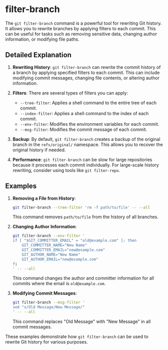 # filter-branch

The `git filter-branch` command is a powerful tool for rewriting Git history. It allows you to rewrite branches by applying filters to each commit. This can be useful for tasks such as removing sensitive data, changing author information, or modifying file paths.

## Detailed Explanation

1. **Rewriting History**: `git filter-branch` can rewrite the commit history of a branch by applying specified filters to each commit. This can include modifying commit messages, changing file contents, or altering author information.

2. **Filters**: There are several types of filters you can apply:
    - `--tree-filter`: Applies a shell command to the entire tree of each commit.
    - `--index-filter`: Applies a shell command to the index of each commit.
    - `--env-filter`: Modifies the environment variables for each commit.
    - `--msg-filter`: Modifies the commit message of each commit.

3. **Backup**: By default, `git filter-branch` creates a backup of the original branch in the `refs/original/` namespace. This allows you to recover the original history if needed.

4. **Performance**: `git filter-branch` can be slow for large repositories because it processes each commit individually. For large-scale history rewriting, consider using tools like `git filter-repo`.

## Examples

1. **Removing a File from History**:
   ```sh
   git filter-branch --tree-filter 'rm -f path/to/file' -- --all
   ```
   This command removes `path/to/file` from the history of all branches.

2. **Changing Author Information**:
   ```sh
   git filter-branch --env-filter '
   if [ "$GIT_COMMITTER_EMAIL" = "old@example.com" ]; then
       GIT_COMMITTER_NAME="New Name"
       GIT_COMMITTER_EMAIL="new@example.com"
       GIT_AUTHOR_NAME="New Name"
       GIT_AUTHOR_EMAIL="new@example.com"
   fi
   ' -- --all
   ```
   This command changes the author and committer information for all commits where the email is `old@example.com`.

3. **Modifying Commit Messages**:
   ```sh
   git filter-branch --msg-filter '
   sed "s/Old Message/New Message/"
   ' -- --all
   ```
   This command replaces "Old Message" with "New Message" in all commit messages.

These examples demonstrate how `git filter-branch` can be used to rewrite Git history for various purposes.